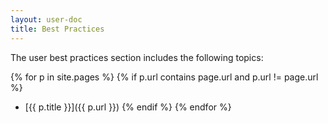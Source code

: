 ```yaml
---
layout: user-doc
title: Best Practices
---
```


The user best practices section includes the following topics:

{% for p in site.pages %}
{% if p.url contains page.url and p.url != page.url %}
- [{{ p.title }}]({{ p.url }})
{% endif %}
{% endfor %}
